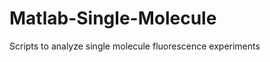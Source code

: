 Matlab-Single-Molecule
======================

Scripts to analyze single molecule fluorescence experiments
